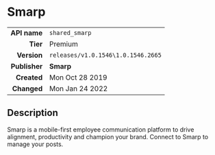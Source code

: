 # Smarp
| | |
|-:|-|
|**API name**|`shared_smarp`|
|**Tier**|Premium|
|**Version**|`releases/v1.0.1546\1.0.1546.2665`|
|**Publisher**|**Smarp**|
|**Created**|Mon Oct 28 2019|
|**Changed**|Mon Jan 24 2022|

## Description
Smarp is a mobile-first employee communication platform to drive alignment, productivity and champion your brand. Connect to Smarp to manage your posts.
